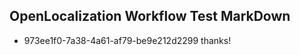 ## OpenLocalization Workflow Test MarkDown
* 973ee1f0-7a38-4a61-af79-be9e212d2299 thanks!

<!--HONumber=Jul16_HO2-->


